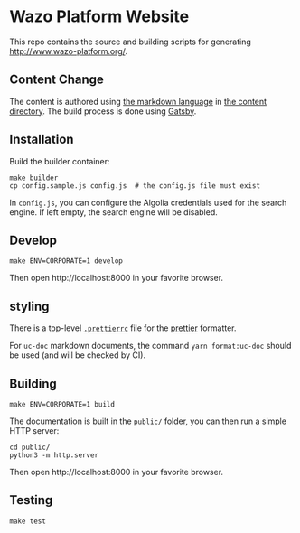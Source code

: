 # Wazo Platform Website

This repo contains the source and building scripts for generating http://www.wazo-platform.org/.

## Content Change

The content is authored using [the markdown language](https://en.wikipedia.org/wiki/Markdown) in [the content
directory](content). The build process is done using [Gatsby](https://www.gatsbyjs.org/).

## Installation

Build the builder container:

```shell
make builder
cp config.sample.js config.js  # the config.js file must exist
```

In `config.js`, you can configure the Algolia credentials used for the search engine. If left empty, the search engine will be disabled.

## Develop

```shell
make ENV=CORPORATE=1 develop
```

Then open http://localhost:8000 in your favorite browser.

## styling

There is a top-level [`.prettierrc`](/.prettierrc) file for the [prettier](https://github.com/prettier/prettier) formatter.

For `uc-doc` markdown documents, the command `yarn format:uc-doc` should be used (and will be checked by CI).

## Building

```shell
make ENV=CORPORATE=1 build
```

The documentation is built in the `public/` folder, you can then run a simple HTTP server:

```shell
cd public/
python3 -m http.server
```

Then open http://localhost:8000 in your favorite browser.

## Testing

```shell
make test
```

